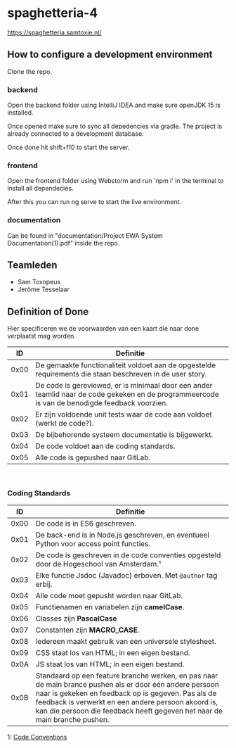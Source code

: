 # spaghetteria-4

https://spaghetteria.samtoxie.nl/

## How to configure a development environment

Clone the repo.

### backend

Open the backend folder using IntelliJ IDEA and make sure openJDK 15 is installed.

Once opened make sure to sync all depedencies via gradle. The project is already connected to a development database.

Once done hit shift+f10 to start the server.

### frontend

Open the frontend folder using Webstorm and run 'npm i' in the terminal to install all dependecies.

After this you can run ng serve to start the live environment.


### documentation

Can be found in "documentation/Project EWA System Documentation(1).pdf" inside the repo.

## Teamleden

* Sam Toxopeus
* Jerôme Tesselaar


## Definition of Done

Hier specificeren we de voorwaarden van een kaart die naar done verplaatst mag worden.

|ID| Definitie |
|--|--|
| 0x00 | De gemaakte functionaliteit voldoet aan de opgestelde requirements die staan beschreven in de user story. |
| 0x01 | De code is gereviewed, er is minimaal door een ander teamlid naar de code gekeken en de programmeercode is van de benodigde feedback voorzien. |
| 0x02 | Er zijn voldoende unit tests waar de code aan voldoet (werkt de code?). |
| 0x03 | De bijbehorende systeem documentatie is bijgewerkt. |
| 0x04 | De code voldoet aan de coding standards. |
| 0x05 | Alle code is gepushed naar GitLab. |

<br>

### Coding Standards

| ID | Definitie |
|--|--|
| 0x00 | De code is in ES6 geschreven. |
| 0x01 | De back-end is in Node.js geschreven, en eventueel Python voor access point functies. |
| 0x02 | De code is geschreven in de code conventies opgesteld door de Hogeschool van Amsterdam.¹ |
| 0x03 | Elke functie Jsdoc (Javadoc) erboven. Met `@author` tag erbij. |
| 0x04 | Alle code moet gepusht worden naar GitLab. |
| 0x05 | Functienamen en variabelen zijn **camelCase**. |
| 0x06 | Classes zijn **PascalCase** |
| 0x07 | Constanten zijn **MACRO_CASE**. |
| 0x08 | Iedereen maakt gebruik van een universele stylesheet. |
| 0x09 | CSS staat los van HTML; in een eigen bestand. |
| 0x0A | JS staat los van HTML; in een eigen bestand. |
| 0x0B | Standaard op een feature branche werken, en pas naar de main brance pushen als er door één andere persoon naar is gekeken en feedback op is gegeven. Pas als de feedback is verwerkt en een andere persoon akoord is, kan die persoon die feedback heeft gegeven het naar de main branche pushen.

1: [Code Conventions](https://dlo.mijnhva.nl/d2l/le/content/41278/viewContent/193906/View)
